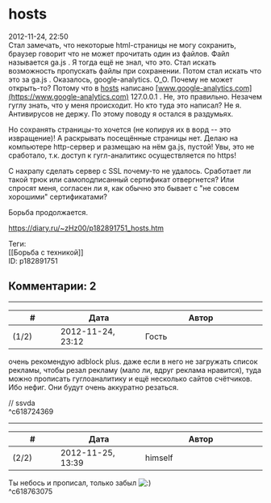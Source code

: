 hosts
=====

  
2012-11-24, 22:50  
 Стал замечать, что некоторые html-страницы не могу сохранить, браузер говорит что не может прочитать один из файлов. Файл называется ga.js . Я тогда ещё не знал, что это. Стал искать возможность пропускать файлы при сохранении. Потом стал искать что это за ga.js . Оказалось, google-analytics. O\_O. Почему не может открыть-то? Потому что в  [hosts](https://ru.wikipedia.org/wiki/Hosts)  написано  [www.google-analytics.com](https://www.google-analytics.com)  127.0.0.1 . Не, это правильно. Незачем гуглу знать, что у меня происходит. Но кто туда это написал? Не я. Антивирусов не держу. По этому поводу я остался в раздумьях.   
   
 Но сохранять страницы-то хочется (не копируя их в ворд -- это извращение)! А раскрывать посещённые страницы нет. Делаю на компьютере http-сервер и размещаю на нём ga.js, пустой! Увы, это не сработало, т.к. доступ к гугл-аналитикс осуществляется по https!   
   
 С нахрапу сделать сервер с SSL почему-то не удалось. Сработает ли такой трюк или самоподписанный сертификат отвергнется? Или спросят меня, согласен ли я, как обычно это бывает с "не совсем хорошими" сертификатами?   
   
 Борьба продолжается.   
  
<https://diary.ru/~zHz00/p182891751_hosts.htm>  
  
Теги:  
[[Борьба с техникой]]  
ID: p182891751  


Комментарии: 2
--------------

  


---



|         #         |              Дата              |                     Автор                     |           ID           |
| --- | --- | --- | --- |
| (1/2) | 2012-11-24, 23:12 | Гость | c618724369 |

  
 очень рекомендую adblock plus. даже если в него не загружать список рекламы, чтобы резал рекламу (мало ли, вдруг реклама нравится), туда можно прописать гуглоаналитику и ещё несколько сайтов счётчиков. Ибо нефиг. Они будут очень аккуратно резаться.   
   
 // ssvda   
 ^c618724369

---



|         #         |              Дата              |                     Автор                     |           ID           |
| --- | --- | --- | --- |
| (2/2) | 2012-11-25, 13:39 | himself | c618763075 |

  
 Ты небось и прописал, только забыл ![:)](http://static.diary.ru/picture/3.gif)   
 ^c618763075